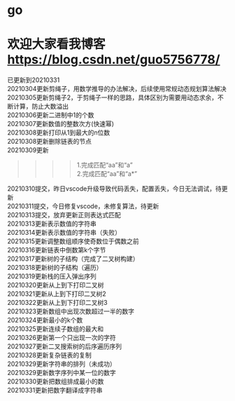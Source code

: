 # go
# 欢迎大家看我博客 https://blog.csdn.net/guo5756778/  
已更新到20210331  
20210304更新剪绳子，用数学推导的办法解决，后续使用常规动态规划算法解决  
20210305更新剪绳子2，于剪绳子一样的思路，具体区别为需要用动态求余，不断计算，防止大数溢出  
20210306更新二进制中1的个数  
20210307更新数值的整数次方(快速幂)  
20210308更新打印从1到最大的n位数  
20210308更新删除链表的节点  
20210309更新  
>>>>1.完成匹配“aa”和“a”  
>>>>2.完成匹配“aa”和“a*”  

20210310提交，昨日vscode升级导致代码丢失，配置丢失，今日无法调试，待更新  
20210311提交，今日修复vscode，未修复算法，待更新  
20210313提交，放弃更新正则表达式匹配  
20210313更新表示数值的字符串  
20210314更新表示数值的字符串（失败）  
20210315更新调整数组顺序使奇数位于偶数之前  
20210316更新链表中倒数第k个字节  
20210317更新树的子结构（完成了二叉树构建）  
20210318更新树的子结构（遍历）  
20210319更新栈的压入弹出序列  
20210320更新从上到下打印二叉树  
20210321更新从上到下打印二叉树2  
20210322更新从上到下打印二叉树3  
20210323更新数组中出现次数超过一半的数字  
20210324更新最小的k个数  
20210325更新连续子数组的最大和   
20210326更新第一个只出现一次的字符  
20210327更新二叉搜索树的后序遍历序列  
20210328更新复杂链表的复制  
20210329更新字符串的排列（未成功）  
20210329更新数字序列中某一位的数字  
20210330更新把数组排成最小的数  
20210331更新把数字翻译成字符串

